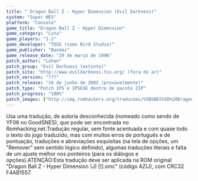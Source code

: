 ```yaml
---
title: " Dragon Ball Z - Hyper Dimension (Evil Darkness)"
system: "Super NES"
platform: "Console"
game_title: "Dragon Ball Z - Hyper Dimension"
game_category: "Luta"
game_players: "1-2"
game_developer: "TOSE (como Bird Studio)"
game_publisher: "Bandai"
game_release_date: "29 de março de 1996"
patch_author: "Lohan"
patch_group: "Evil Darkness (extinto)"
patch_site: "http://www.evildarkness.tsx.org/ (fora do ar)"
patch_version: "???"
patch_release: "16 de junho de 2002 (provavelmente)"
patch_type: "Patch IPS e IPSEXE dentro de pacote ZIP"
patch_progress: "100%"
patch_images: ["http://img.romhackers.org/traducoes/%5BSNES%5D%20Dragon%20Ball%20Z%20-%20Hyper%20Dimension%20-%20Evil%20Darkness%20e%20Sonic_Spin%20Translations%20-%201.png","http://img.romhackers.org/traducoes/%5BSNES%5D%20Dragon%20Ball%20Z%20-%20Hyper%20Dimension%20-%20Evil%20Darkness%20-%202.png","http://img.romhackers.org/traducoes/%5BSNES%5D%20Dragon%20Ball%20Z%20-%20Hyper%20Dimension%20-%20Evil%20Darkness%20-%203.png"]
---
```

Usa uma tradução, de autoria desconhecida (nomeado como sendo de YF06 no GoodSNES), que pode ser encontrada no Romhacking.net.Tradução regular, sem fonte acentuada e com quase todo o texto do jogo traduzido, mas com muitos erros de português e de pontuação, traduções e abreviações esquisitas (na tela de opções, um "Remover" sem sentido lógico definido), algumas traduções literais e falta de um ajuste melhor nos ponteiros (para os diálogos e opções).ATENÇÃO:Esta tradução deve ser aplicada na ROM original "Dragon Ball Z - Hyper Dimension (J) [!].smc" (código AZIJ), com CRC32 F4AB1557.